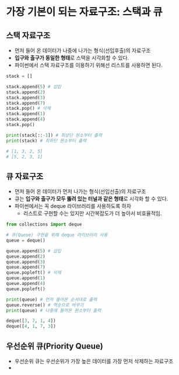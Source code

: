 # 가장 기본이 되는 자료구조: 스택과 큐

## 스택 자료구조

- 먼저 들어 온 데이터가 나중에 나가는 형식(선입후출)의 자료구조
- **입구와 출구가 동일한 형태**로 스택을 시각화할 수 있다.
- 파이썬에서 스택 자료구조를 이용하기 위해선 리스트를 사용하면 된다.

```python
stack = []

stack.append(5) # 삽입
stack.append(2)
stack.append(3)
stack.append(7)
stack.pop() # 삭제
stack.append(1)
stack.append(4)
stack.pop() 

print(stack[::-1]) # 최상단 원소부터 출력
print(stack) # 최하단 원소부터 출력

# [1, 3, 2, 5]
# [5, 2, 3, 1]
```

## 큐 자료구조

- 먼저 들어 온 데이터가 먼저 나가는 형식(선입선출)의 자료구조
- 큐는 **입구와 출구가 모두 뚫려 있는 터널과 같은 형태**로 시각화 할 수 있다.
- 파이썬에서는 꼭 deque 라이브러리를 사용하도록 하자
  - 리스트로 구현할 수는 있지만 시간복잡도가 더 높아서 비효율적임.

```python
from collections import deque

# 큐(Queue) 구현을 위해 deque 라이브러리 사용
queue = deque()

queue.append(5) # 삽입
queue.append(2)
queue.append(3)
queue.append(7)
queue.popleft() # 삭제
queue.append(1)
queue.append(4)
queue.popleft()

print(queue) # 먼저 들어온 순서대로 출력
queue.reverse() # 역순으로 바꾸기
print(queue) # 나중에 들어온 원소부터 출력

deque([3, 7, 1, 4])
deque([4, 1, 7, 3])
```



## 우선순위 큐(Priority Queue)

- 우선순위 큐는 우선순위가 가장 높은 데이터를 가장 먼저 삭제하는 자료구조
- 